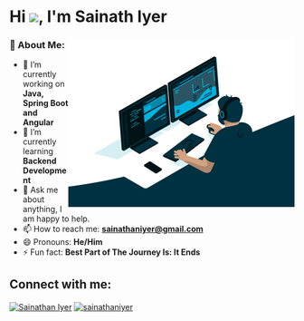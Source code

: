 <h1 align="left">Hi <img src="https://media.giphy.com/media/hvRJCLFzcasrR4ia7z/giphy.gif" width="200px">, I'm Sainath Iyer</h1>

<img align="right" alt="GIF" src="https://github.com/sainathiyer/sainathiyer/blob/main/code.gif?raw=true" width="400px" height="300px"/>

### 🤵 About Me:
- 🔭 I’m currently working on **Java, Spring Boot and Angular**
- 🌱 I’m currently learning **Backend Development**
- 💬 Ask me about anything, I am happy to help.
- 📫 How to reach me: **sainathaniyer@gmail.com**
- 😄 Pronouns: **He/Him**
- ⚡ Fun fact: **Best Part of The Journey Is: It Ends**

<h2 align="left">Connect with me:</h2>
<p align="left">
  <a href="https://linkedin.com/in/sainathan-iyer-41b97b26" target="blank"><img align="center"
      src="https://raw.githubusercontent.com/rahuldkjain/github-profile-readme-generator/master/src/images/icons/Social/linked-in-alt.svg"
      alt="Sainathan Iyer" height="40" width="50" /></a>
  <a href="https://www.hackerrank.com/sainathaniyer" target="blank"><img align="center"
      src="https://raw.githubusercontent.com/rahuldkjain/github-profile-readme-generator/master/src/images/icons/Social/hackerrank.svg"
      alt="sainathaniyer" height="40" width="50" /></a>
</p>

